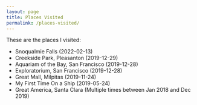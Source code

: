 ```yaml
---
layout: page
title: Places Visited
permalink: /places-visited/
---
```


These are the places I visited:

- Snoqualmie Falls (2022-02-13)
- Creekside Park, Pleasanton (2019-12-29)
- Aquariam of the Bay, San Francisco (2019-12-28)
- Exploratorium, San Francisco (2019-12-28)
- Great Mall, Milpitas (2019-11-24)
- My First Time On a Ship (2019-05-24)
- Great America, Santa Clara (Multiple times between Jan 2018 and Dec 2019)
